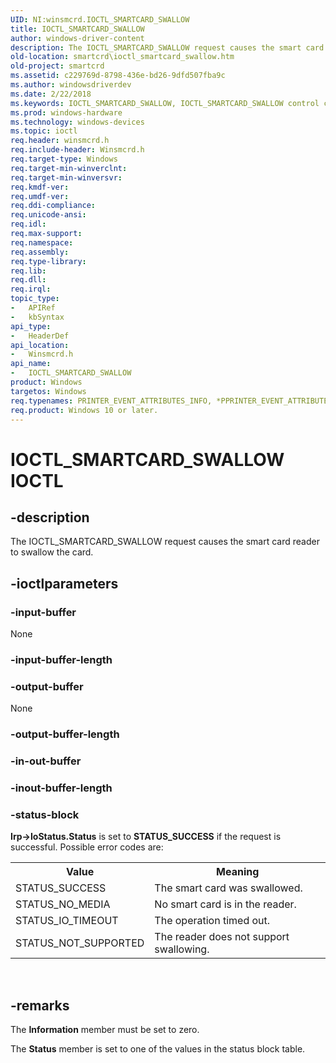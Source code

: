 ```yaml
---
UID: NI:winsmcrd.IOCTL_SMARTCARD_SWALLOW
title: IOCTL_SMARTCARD_SWALLOW
author: windows-driver-content
description: The IOCTL_SMARTCARD_SWALLOW request causes the smart card reader to swallow the card.
old-location: smartcrd\ioctl_smartcard_swallow.htm
old-project: smartcrd
ms.assetid: c229769d-8798-436e-bd26-9dfd507fba9c
ms.author: windowsdriverdev
ms.date: 2/22/2018
ms.keywords: IOCTL_SMARTCARD_SWALLOW, IOCTL_SMARTCARD_SWALLOW control code [Smart Card Reader Devices], scioctls_71a14048-5e68-45c7-ad72-03c6350b9072.xml, smartcrd.ioctl_smartcard_swallow, winsmcrd/IOCTL_SMARTCARD_SWALLOW
ms.prod: windows-hardware
ms.technology: windows-devices
ms.topic: ioctl
req.header: winsmcrd.h
req.include-header: Winsmcrd.h
req.target-type: Windows
req.target-min-winverclnt: 
req.target-min-winversvr: 
req.kmdf-ver: 
req.umdf-ver: 
req.ddi-compliance: 
req.unicode-ansi: 
req.idl: 
req.max-support: 
req.namespace: 
req.assembly: 
req.type-library: 
req.lib: 
req.dll: 
req.irql: 
topic_type:
-	APIRef
-	kbSyntax
api_type:
-	HeaderDef
api_location:
-	Winsmcrd.h
api_name:
-	IOCTL_SMARTCARD_SWALLOW
product: Windows
targetos: Windows
req.typenames: PRINTER_EVENT_ATTRIBUTES_INFO, *PPRINTER_EVENT_ATTRIBUTES_INFO
req.product: Windows 10 or later.
---
```


# IOCTL_SMARTCARD_SWALLOW IOCTL


## -description



The IOCTL_SMARTCARD_SWALLOW request causes the smart card reader to swallow the card.




## -ioctlparameters




### -input-buffer

None 


### -input-buffer-length



<text></text>




### -output-buffer

None 


### -output-buffer-length



<text></text>




### -in-out-buffer



<text></text>




### -inout-buffer-length



<text></text>




### -status-block

<b>Irp-&gt;IoStatus.Status</b> is set to <b>STATUS_SUCCESS</b> if the request is successful. Possible error codes are:

<table>
<tr>
<th>Value</th>
<th>Meaning</th>
</tr>
<tr>
<td>
STATUS_SUCCESS

</td>
<td>
The smart card was swallowed.

</td>
</tr>
<tr>
<td>
STATUS_NO_MEDIA

</td>
<td>
No smart card is in the reader.

</td>
</tr>
<tr>
<td>
STATUS_IO_TIMEOUT

</td>
<td>
The operation timed out.

</td>
</tr>
<tr>
<td>
STATUS_NOT_SUPPORTED

</td>
<td>
The reader does not support swallowing.

</td>
</tr>
</table>
 


## -remarks



The <b>Information</b> member must be set to zero.

The <b>Status</b> member is set to one of the values in the status block table.



